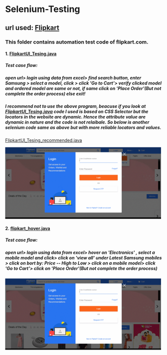# Selenium-Testing
## url used: [Flipkart](https://www.flipkart.com/)

### This folder contains automation test code of flipkart.com.
#### **1. [FlipkartUI_Tesing.java](https://github.com/loydtellis/Selenium-Java/blob/main/Flipkart-UI-Testing/FlipkartUI_Tesing.java)**
##### Test case flow: 
##### open url> login using data from excel> find search button, enter Samsung > select a model, click > click 'Go to Cart'> verify clicked model and ordered model are same or not, if same click on 'Place Order'(But not complete the order process) else exit!

##### I recommend not to use the above program, beacuse if you look at [FlipkartUI_Tesing.java](https://github.com/loydtellis/Selenium-Java/blob/main/Flipkart-UI-Testing/FlipkartUI_Tesing.java) code I used is based on CSS Selector but the locators in the website are dynamic. Hence the attribute value are dynamic in nature and the code is not relaibale. So below is another selenium code same as above but with more reliable locators and values.
[FlipkartUI_Tesing_recommended.java](https://github.com/loydtellis/Selenium-Java/blob/main/Flipkart-UI-Testing/FlipkartUI_Tesing_recommended.java)

<img src="GIF/flipkart_test.gif" alt="Nothing to display" width="500">

#### **2. [flipkart_hover.java](https://github.com/loydtellis/Selenium-Java/blob/main/Flipkart-UI-Testing/flipkart_hover.java)**
##### Test case flow:
##### open url> login using data from excel> hover on 'Electronics' , select a mobile model and click> click on 'view all' under Latest Samsung mobiles > click on bort by: Price -- High to Low > click on a mobile model> click 'Go to Cart'> click on 'Place Order'(But not complete the order process)

<img src="GIF/flipkart_hover.gif" alt="Nothing to display" width="500">
